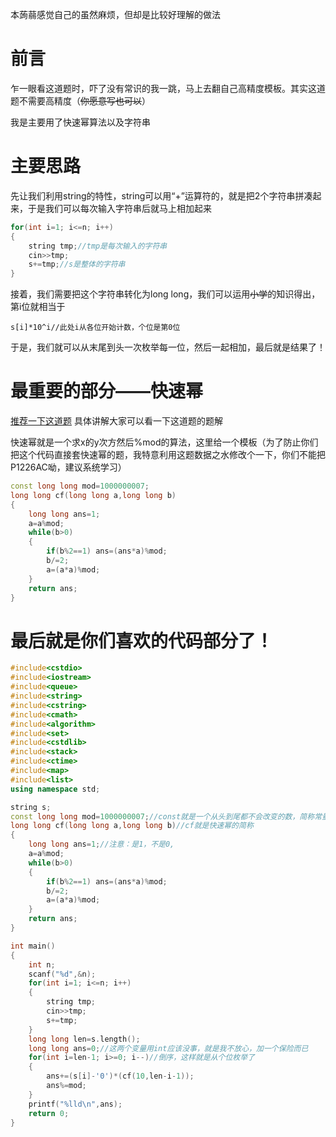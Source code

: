 本蒟蒻感觉自己的虽然麻烦，但却是比较好理解的做法
# 前言
乍一眼看这道题时，吓了没有常识的我一跳，马上去翻自己高精度模板。其实这道题不需要高精度（~~你愿意写也可以~~）

我是主要用了快速幂算法以及字符串

# 主要思路
先让我们利用string的特性，string可以用“+”运算符的，就是把2个字符串拼凑起来，于是我们可以每次输入字符串后就马上相加起来
```cpp
for(int i=1; i<=n; i++)
{
	string tmp;//tmp是每次输入的字符串
	cin>>tmp;
	s+=tmp;//s是整体的字符串
}
```
接着，我们需要把这个字符串转化为long long，我们可以运用~~小学~~的知识得出，第i位就相当于
```
s[i]*10^i//此处i从各位开始计数，个位是第0位
```
于是，我们就可以从末尾到头一次枚举每一位，然后一起相加，最后就是结果了！
# 最重要的部分——快速幂
[推荐一下这道题](https://www.luogu.com.cn/problem/P1226)
具体讲解大家可以看一下这道题的题解

快速幂就是一个求x的y次方然后%mod的算法，这里给一个模板（为了防止你们把这个代码直接套快速幂的题，我特意利用这题数据之水修改个一下，你们不能把P1226AC呦，建议系统学习）

```cpp
const long long mod=1000000007;
long long cf(long long a,long long b)
{
    long long ans=1;
    a=a%mod;
    while(b>0)
    {
        if(b%2==1) ans=(ans*a)%mod;
        b/=2;
        a=(a*a)%mod;
    }
    return ans;
}
```
# 最后就是你们喜欢的代码部分了！

```cpp
#include<cstdio>
#include<iostream>
#include<queue>
#include<string>
#include<cstring>
#include<cmath>
#include<algorithm>
#include<set>
#include<cstdlib>
#include<stack>
#include<ctime>
#include<map>
#include<list>
using namespace std;

string s;
const long long mod=1000000007;//const就是一个从头到尾都不会改变的数，简称常量 
long long cf(long long a,long long b)//cf就是快速幂的简称 
{
    long long ans=1;//注意：是1，不是0, 
    a=a%mod;
    while(b>0)
    {
        if(b%2==1) ans=(ans*a)%mod;
        b/=2;
        a=(a*a)%mod;
    }
    return ans;
}

int main()
{
	int n;
	scanf("%d",&n);
	for(int i=1; i<=n; i++)
	{
		string tmp;
		cin>>tmp;
		s+=tmp;
	}
	long long len=s.length();
	long long ans=0;//这两个变量用int应该没事，就是我不放心，加一个保险而已 
	for(int i=len-1; i>=0; i--)//倒序，这样就是从个位枚举了 
	{
		ans+=(s[i]-'0')*(cf(10,len-i-1));
		ans%=mod;
	}
	printf("%lld\n",ans);
 	return 0;
}

```
